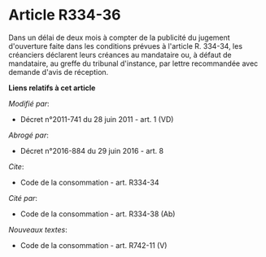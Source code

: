 # Article R334-36

Dans un délai de deux mois à compter de la publicité du jugement d'ouverture faite dans les conditions prévues à l'article R.
334-34, les créanciers déclarent leurs créances au mandataire ou, à défaut de mandataire, au      greffe du tribunal
d'instance, par lettre recommandée avec demande d'avis de réception.

**Liens relatifs à cet article**

_Modifié par_:

  - Décret n°2011-741 du 28 juin 2011 - art. 1 (VD)

_Abrogé par_:

  - Décret n°2016-884 du 29 juin 2016 - art. 8

_Cite_:

  - Code de la consommation - art. R334-34

_Cité par_:

  - Code de la consommation - art. R334-38 (Ab)

_Nouveaux textes_:

  - Code de la consommation - art. R742-11 (V)
